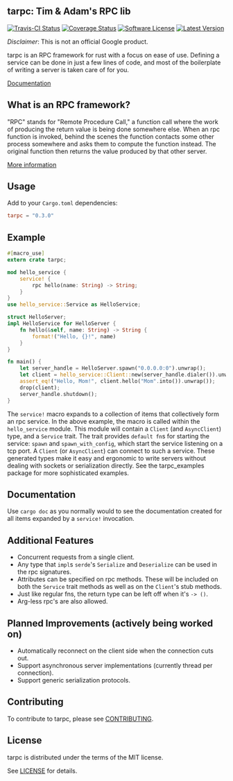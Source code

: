 ## tarpc: Tim & Adam's RPC lib
[![Travis-CI Status](https://travis-ci.org/google/tarpc.png?branch=master)](https://travis-ci.org/google/tarpc)
[![Coverage Status](https://coveralls.io/repos/github/google/tarpc/badge.svg?branch=master)](https://coveralls.io/github/google/tarpc?branch=master)
[![Software License](https://img.shields.io/badge/license-MIT-brightgreen.svg)](LICENSE.txt)
[![Latest Version](https://img.shields.io/crates/v/tarpc.svg)](https://crates.io/crates/tarpc)

*Disclaimer*: This is not an official Google product.

tarpc is an RPC framework for rust with a focus on ease of use. Defining a service can be done in
just a few lines of code, and most of the boilerplate of writing a server is taken care of for you.

[Documentation](https://google.github.io/tarpc)

## What is an RPC framework?
"RPC" stands for "Remote Procedure Call," a function call where the work of producing the return
value is being done somewhere else. When an rpc function is invoked, behind the scenes the function
contacts some other process somewhere and asks them to compute the function instead. The original
function then returns the value produced by that other server.

[More information](https://www.cs.cf.ac.uk/Dave/C/node33.html)

## Usage
Add to your `Cargo.toml` dependencies:

```toml
tarpc = "0.3.0"
```

## Example
```rust
#[macro_use]
extern crate tarpc;

mod hello_service {
    service! {
        rpc hello(name: String) -> String;
    }
}
use hello_service::Service as HelloService;

struct HelloServer;
impl HelloService for HelloServer {
    fn hello(&self, name: String) -> String {
        format!("Hello, {}!", name)
    }
}

fn main() {
    let server_handle = HelloServer.spawn("0.0.0.0:0").unwrap();
    let client = hello_service::Client::new(server_handle.dialer()).unwrap();
    assert_eq!("Hello, Mom!", client.hello("Mom".into()).unwrap());
    drop(client);
    server_handle.shutdown();
}
```

The `service!` macro expands to a collection of items that collectively form an rpc service. In the
above example, the macro is called within the `hello_service` module. This module will contain a
`Client` (and `AsyncClient`) type, and a `Service` trait. The trait provides `default fn`s for
starting the service: `spawn` and `spawn_with_config`, which start the service listening on a tcp
port. A `Client` (or `AsyncClient`) can connect to such a service. These generated types make it
easy and ergonomic to write servers without dealing with sockets or serialization directly. See the
tarpc_examples package for more sophisticated examples.

## Documentation
Use `cargo doc` as you normally would to see the documentation created for all
items expanded by a `service!` invocation.

## Additional Features
- Concurrent requests from a single client.
- Any type that `impl`s `serde`'s `Serialize` and `Deserialize` can be used in the rpc signatures.
- Attributes can be specified on rpc methods. These will be included on both the `Service` trait
  methods as well as on the `Client`'s stub methods.
- Just like regular fns, the return type can be left off when it's `-> ()`.
- Arg-less rpc's are also allowed.

## Planned Improvements (actively being worked on)
- Automatically reconnect on the client side when the connection cuts out.
- Support asynchronous server implementations (currently thread per connection).
- Support generic serialization protocols.

## Contributing

To contribute to tarpc, please see [CONTRIBUTING](CONTRIBUTING.md).

## License

tarpc is distributed under the terms of the MIT license.

See [LICENSE](LICENSE) for details.
